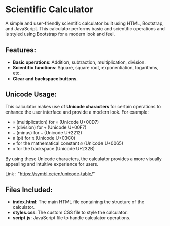 # Scientific Calculator

A simple and user-friendly scientific calculator built using HTML, Bootstrap, and JavaScript. This calculator performs basic and scientific operations and is styled using Bootstrap for a modern look and feel.

## Features:

- **Basic operations**: Addition, subtraction, multiplication, division.
- **Scientific functions**: Square, square root, exponentiation, logarithms, etc.
- **Clear and backspace buttons**.

## Unicode Usage:

This calculator makes use of **Unicode characters** for certain operations to enhance the user interface and provide a modern look. For example:

- `×` (multiplication) for `×` (Unicode U+00D7)
- `÷` (division) for `÷` (Unicode U+00F7)
- `−` (minus) for `−` (Unicode U+2212)
- `π` (pi) for `π` (Unicode U+03C0)
- `e` for the mathematical constant _e_ (Unicode U+0065)
- `⌫` for the backspace (Unicode U+232B)

By using these Unicode characters, the calculator provides a more visually appealing and intuitive experience for users.

Link : "https://symbl.cc/en/unicode-table/"

## Files Included:

- **index.html**: The main HTML file containing the structure of the calculator.
- **styles.css**: The custom CSS file to style the calculator.
- **script.js**: JavaScript file to handle calculator operations.
